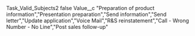 <?xml version="1.0" encoding="UTF-8"?>
<CustomMetadata xmlns="http://soap.sforce.com/2006/04/metadata" xmlns:xsi="http://www.w3.org/2001/XMLSchema-instance" xmlns:xsd="http://www.w3.org/2001/XMLSchema">
    <label>Task_Valid_Subjects2</label>
    <protected>false</protected>
    <values>
        <field>Value__c</field>
        <value xsi:type="xsd:string">&quot;Preparation of product information&quot;,&quot;Presentation preparation&quot;,&quot;Send information&quot;,&quot;Send letter&quot;,&quot;Update application&quot;,&quot;Voice Mail&quot;,&quot;R&amp;S reinstatement&quot;,&quot;Call - Wrong Number - No Line&quot;,&quot;Post sales follow-up&quot;</value>
    </values>
</CustomMetadata>
